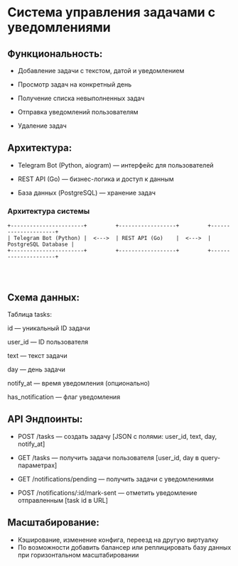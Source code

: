 # Система управления задачами с уведомлениями

## Функциональность:

- Добавление задачи с текстом, датой и уведомлением

- Просмотр задач на конкретный день

- Получение списка невыполненных задач

- Отправка уведомлений пользователям

- Удаление задач

## Архитектура:

- Telegram Bot (Python, aiogram) — интерфейс для пользователей

- REST API (Go) — бизнес-логика и доступ к данным

- База данных (PostgreSQL) — хранение задач

### Архитектура системы

```plaintext
+-----------------------+         +------------------+         +---------------------+
| Telegram Bot (Python) |  <--->  | REST API (Go)    |  <--->  | PostgreSQL Database |
+-----------------------+         +------------------+         +---------------------+
                                                               
                                                                 
       
```

## Схема данных:

 Таблица tasks:

id — уникальный ID задачи

user_id — ID пользователя

text — текст задачи

day — день задачи

notify_at — время уведомления (опционально)

has_notification — флаг уведомления


## API Эндпоинты:

- POST /tasks — создать задачу [JSON с полями: user_id, text, day, notify_at]

- GET /tasks — получить задачи пользователя [user_id, day в query-параметрах]

- GET /notifications/pending — получить задачи с уведомлениями

- POST /notifications/:id/mark-sent — отметить уведомление отправленным [task id в URL]


## Масштабирование:

- Кэширование, изменение конфига, переезд на другую виртуалку
- По возможности добавить балансер или реплицировать базу данных при горизонтальном масштабировании
